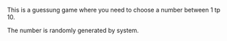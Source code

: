 This is a guessung game where you need to choose a number between 1 tp 10. 

The number is randomly generated by system.

